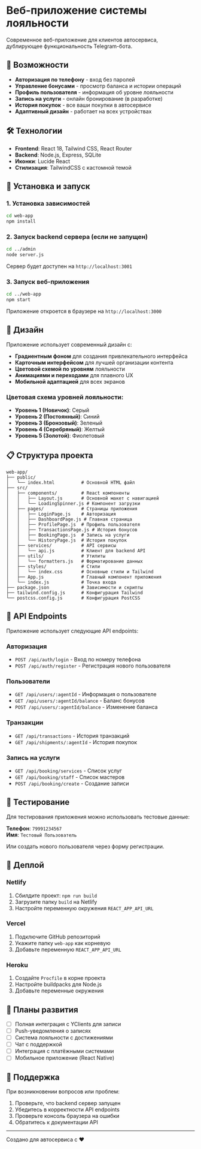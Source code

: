 # Веб-приложение системы лояльности

Современное веб-приложение для клиентов автосервиса, дублирующее функциональность Telegram-бота.

## 🚀 Возможности

- **Авторизация по телефону** - вход без паролей
- **Управление бонусами** - просмотр баланса и истории операций  
- **Профиль пользователя** - информация об уровне лояльности
- **Запись на услуги** - онлайн бронирование (в разработке)
- **История покупок** - все ваши покупки в автосервисе
- **Адаптивный дизайн** - работает на всех устройствах

## 🛠 Технологии

- **Frontend**: React 18, Tailwind CSS, React Router
- **Backend**: Node.js, Express, SQLite
- **Иконки**: Lucide React
- **Стилизация**: TailwindCSS с кастомной темой

## 📱 Установка и запуск

### 1. Установка зависимостей

```bash
cd web-app
npm install
```

### 2. Запуск backend сервера (если не запущен)

```bash
cd ../admin
node server.js
```

Сервер будет доступен на `http://localhost:3001`

### 3. Запуск веб-приложения

```bash
cd ../web-app
npm start
```

Приложение откроется в браузере на `http://localhost:3000`

## 🎨 Дизайн

Приложение использует современный дизайн с:

- **Градиентным фоном** для создания привлекательного интерфейса
- **Карточным интерфейсом** для лучшей организации контента
- **Цветовой схемой по уровням** лояльности
- **Анимациями и переходами** для плавного UX
- **Мобильной адаптацией** для всех экранов

### Цветовая схема уровней лояльности:

- **Уровень 1 (Новичок)**: Серый
- **Уровень 2 (Постоянный)**: Синий  
- **Уровень 3 (Бронзовый)**: Зеленый
- **Уровень 4 (Серебряный)**: Желтый
- **Уровень 5 (Золотой)**: Фиолетовый

## 📋 Структура проекта

```
web-app/
├── public/
│   └── index.html          # Основной HTML файл
├── src/
│   ├── components/         # React компоненты
│   │   ├── Layout.js       # Основной макет с навигацией
│   │   └── LoadingSpinner.js # Компонент загрузки
│   ├── pages/              # Страницы приложения
│   │   ├── LoginPage.js    # Авторизация
│   │   ├── DashboardPage.js # Главная страница
│   │   ├── ProfilePage.js  # Профиль пользователя
│   │   ├── TransactionsPage.js # История бонусов
│   │   ├── BookingPage.js  # Запись на услуги
│   │   └── HistoryPage.js  # История покупок
│   ├── services/           # API сервисы
│   │   └── api.js          # Клиент для backend API
│   ├── utils/              # Утилиты
│   │   └── formatters.js   # Форматирование данных
│   ├── styles/             # Стили
│   │   └── index.css       # Основные стили и Tailwind
│   ├── App.js              # Главный компонент приложения
│   └── index.js            # Точка входа
├── package.json            # Зависимости и скрипты
├── tailwind.config.js      # Конфигурация Tailwind
└── postcss.config.js       # Конфигурация PostCSS
```

## 🔗 API Endpoints

Приложение использует следующие API endpoints:

### Авторизация
- `POST /api/auth/login` - Вход по номеру телефона
- `POST /api/auth/register` - Регистрация нового пользователя

### Пользователи  
- `GET /api/users/:agentId` - Информация о пользователе
- `GET /api/users/:agentId/balance` - Баланс бонусов
- `POST /api/users/:agentId/balance` - Изменение баланса

### Транзакции
- `GET /api/transactions` - История транзакций
- `GET /api/shipments/:agentId` - История покупок

### Запись на услуги
- `GET /api/booking/services` - Список услуг
- `GET /api/booking/staff` - Список мастеров  
- `POST /api/booking/create` - Создание записи

## 🧪 Тестирование

Для тестирования приложения можно использовать тестовые данные:

**Телефон**: `79991234567`  
**Имя**: `Тестовый Пользователь`

Или создать нового пользователя через форму регистрации.

## 🚀 Деплой

### Netlify
1. Сбилдите проект: `npm run build`
2. Загрузите папку `build` на Netlify
3. Настройте переменную окружения `REACT_APP_API_URL`

### Vercel
1. Подключите GitHub репозиторий
2. Укажите папку `web-app` как корневую
3. Добавьте переменную `REACT_APP_API_URL`

### Heroku
1. Создайте `Procfile` в корне проекта
2. Настройте buildpacks для Node.js
3. Добавьте переменные окружения

## 📝 Планы развития

- [ ] Полная интеграция с YClients для записи
- [ ] Push-уведомления о записях
- [ ] Система лояльности с достижениями  
- [ ] Чат с поддержкой
- [ ] Интеграция с платёжными системами
- [ ] Мобильное приложение (React Native)

## 🤝 Поддержка

При возникновении вопросов или проблем:

1. Проверьте, что backend сервер запущен
2. Убедитесь в корректности API endpoints
3. Проверьте консоль браузера на ошибки
4. Обратитесь к документации API

---

Создано для автосервиса с ❤️

